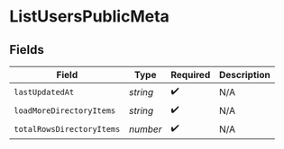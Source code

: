 # ListUsersPublicMeta


## Fields

| Field                     | Type                      | Required                  | Description               |
| ------------------------- | ------------------------- | ------------------------- | ------------------------- |
| `lastUpdatedAt`           | *string*                  | :heavy_check_mark:        | N/A                       |
| `loadMoreDirectoryItems`  | *string*                  | :heavy_check_mark:        | N/A                       |
| `totalRowsDirectoryItems` | *number*                  | :heavy_check_mark:        | N/A                       |